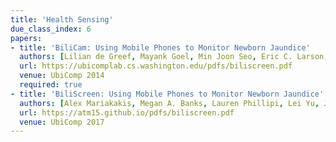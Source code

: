 ```yaml
---
title: 'Health Sensing'
due_class_index: 6
papers:
- title: 'BiliCam: Using Mobile Phones to Monitor Newborn Jaundice'
  authors: [Lilian de Greef, Mayank Goel, Min Joon Seo, Eric C. Larson, James W. Stout, James A. Taylor, Shwetak N. Patel]
  url: https://ubicomplab.cs.washington.edu/pdfs/biliscreen.pdf
  venue: UbiComp 2014
  required: true
- title: 'BiliScreen: Using Mobile Phones to Monitor Newborn Jaundice'
  authors: [Alex Mariakakis, Megan A. Banks, Lauren Phillipi, Lei Yu, James A. Taylor, Shwetak N. Patel]
  url: https://atm15.github.io/pdfs/biliscreen.pdf
  venue: UbiComp 2017
---
```

<!-- - title: 'Video: Monitoring our health the way we monitor the weather'
  authors: [Edward Wang]
  url: https://www.youtube.com/watch?v=s_NizfAPcUM
  venue: TEDxSanJuanIsland
  required: true -->